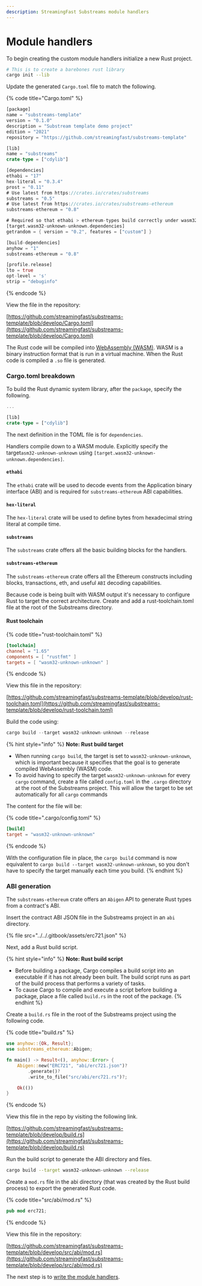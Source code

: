 ```yaml
---
description: StreamingFast Substreams module handlers
---
```


# Module handlers

To begin creating the custom module handlers initialize a new Rust project.

```bash
# This is to create a barebones rust library
cargo init --lib
```

Update the generated `Cargo.toml` file to match the following.

{% code title="Cargo.toml" %}
```rust
[package]
name = "substreams-template"
version = "0.1.0"
description = "Substream template demo project"
edition = "2021"
repository = "https://github.com/streamingfast/substreams-template"

[lib]
name = "substreams"
crate-type = ["cdylib"]

[dependencies]
ethabi = "17"
hex-literal = "0.3.4"
prost = "0.11"
# Use latest from https://crates.io/crates/substreams
substreams = "0.5"
# Use latest from https://crates.io/crates/substreams-ethereum
substreams-ethereum = "0.8"

# Required so that ethabi > ethereum-types build correctly under wasm32-unknown-unknown
[target.wasm32-unknown-unknown.dependencies]
getrandom = { version = "0.2", features = ["custom"] }

[build-dependencies]
anyhow = "1"
substreams-ethereum = "0.8"

[profile.release]
lto = true
opt-level = 's'
strip = "debuginfo"
```
{% endcode %}

View the file in the repository:

[https://github.com/streamingfast/substreams-template/blob/develop/Cargo.toml](https://github.com/streamingfast/substreams-template/blob/develop/Cargo.toml)

The Rust code will be compiled into [WebAssembly (WASM)](https://webassembly.org/). WASM is a binary instruction format that is run in a virtual machine. When the Rust code is compiled a `.so` file is generated.

### **Cargo.toml breakdown**

To build the Rust dynamic system library, after the `package`, specify the following.

```rust
...

[lib]
crate-type = ["cdylib"]
```

The next definition in the TOML file is for `dependencies`.

Handlers compile down to a WASM module. Explicitly specify the target`asm32-unknown-unknown` using `[target.wasm32-unknown-unknown.dependencies]`.

#### `ethabi`

The `ethabi` crate will be used to decode events from the Application binary interface (ABI) and is required for `substreams-ethereum` ABI capabilities.

#### `hex-literal`

The `hex-literal` crate will be used to define bytes from hexadecimal string literal at compile time.

#### `substreams`

The `substreams` crate offers all the basic building blocks for the handlers.

#### `substreams-ethereum`

The `substreams-ethereum` crate offers all the Ethereum constructs including blocks, transactions, eth, and useful `ABI` decoding capabilities.

Because code is being built with WASM output it's necessary to configure Rust to target the correct architecture. Create and add a rust-toolchain.toml file at the root of the Substreams directory.

#### Rust toolchain

{% code title="rust-toolchain.toml" %}
```toml
[toolchain]
channel = "1.65"
components = [ "rustfmt" ]
targets = [ "wasm32-unknown-unknown" ]
```
{% endcode %}

View this file in the repository:

[https://github.com/streamingfast/substreams-template/blob/develop/rust-toolchain.toml](https://github.com/streamingfast/substreams-template/blob/develop/rust-toolchain.toml)

Build the code using:

```rust
cargo build --target wasm32-unknown-unknown --release
```

{% hint style="info" %}
**Note: Rust build target**

* When running `cargo build`, the target is set to `wasm32-unknown-unknown`, which is important because it specifies that the goal is to generate compiled WebAssembly (WASM) code.
* To avoid having to specify the target `wasm32-unknown-unknown` for every `cargo` command, create a file called `config.toml` in the `.cargo` directory at the root of the Substreams project. This will allow the target to be set automatically for all `cargo` commands

The content for the file will be:

{% code title=".cargo/config.toml" %}
```toml
[build]
target = "wasm32-unknown-unknown"
```
{% endcode %}

With the configuration file in place, the `cargo build` command is now equivalent to `cargo build --target wasm32-unknown-unknown`, so you don't have to specify the target manually each time you build.
{% endhint %}

### ABI generation

The `substreams-ethereum` crate offers an `Abigen` API to generate Rust types from a contract's ABI.

Insert the contract ABI JSON file in the Substreams project in an `abi` directory.

{% file src="../../.gitbook/assets/erc721.json" %}

Next, add a Rust build script.

{% hint style="info" %}
**Note: Rust build script**

* Before building a package, Cargo compiles a build script into an executable if it has not already been built. The build script runs as part of the build process that performs a variety of tasks.
* To cause Cargo to compile and execute a script before building a package, place a file called `build.rs` in the root of the package.
{% endhint %}

Create a `build.rs` file in the root of the Substreams project using the following code.

{% code title="build.rs" %}
```rust
use anyhow::{Ok, Result};
use substreams_ethereum::Abigen;

fn main() -> Result<(), anyhow::Error> {
    Abigen::new("ERC721", "abi/erc721.json")?
        .generate()?
        .write_to_file("src/abi/erc721.rs")?;

    Ok(())
}
```
{% endcode %}

View this file in the repo by visiting the following link.

[https://github.com/streamingfast/substreams-template/blob/develop/build.rs](https://github.com/streamingfast/substreams-template/blob/develop/build.rs)

Run the build script to generate the ABI directory and files.

```bash
cargo build --target wasm32-unknown-unknown --release
```

Create a `mod.rs` file in the abi directory (that was created by the Rust build process) to export the generated Rust code.

{% code title="src/abi/mod.rs" %}
```rust
pub mod erc721;
```
{% endcode %}

View this file in the repository:

[https://github.com/streamingfast/substreams-template/blob/develop/src/abi/mod.rs](https://github.com/streamingfast/substreams-template/blob/develop/src/abi/mod.rs)

The next step is to [write the module handlers](writing-module-handlers.md).
